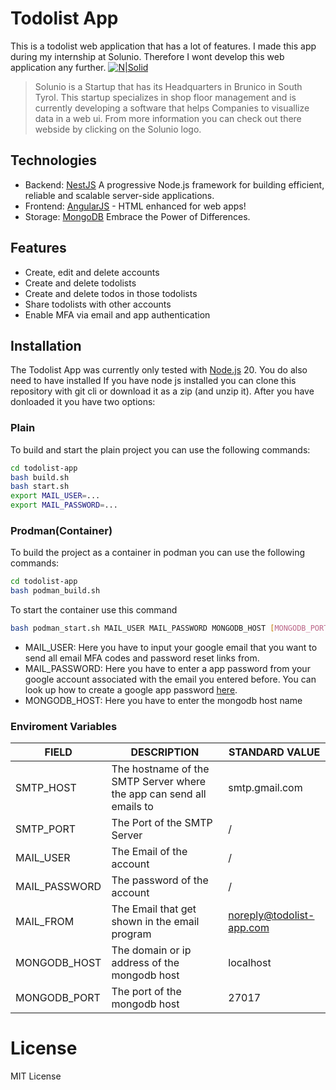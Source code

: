 # Todolist App

This is a todolist web application that has a lot of features. I made this app during my internship at Solunio. Therefore I wont develop this web application any further.
[![N|Solid](https://solunio.com/wp-content/uploads/2023/06/SOLUNIO_LOGO_Positiv_RGB_72dpi.png)](https://solunio.com/de)
> Solunio is a Startup that has its Headquarters in Brunico in South Tyrol.
> This startup specializes in shop floor management and is currently developing a software that
> helps Companies to visuallize data in a web ui. From more information you can check out there webside by clicking on the Solunio logo.

## Technologies

- Backend: [NestJS](https://nestjs.com/) A progressive Node.js framework for building efficient, reliable and scalable server-side applications.
- Frontend: [AngularJS](https://angular.io/) - HTML enhanced for web apps!
- Storage: [MongoDB](https://www.mongodb.com) Embrace the Power of Differences.

## Features

- Create, edit and delete accounts
- Create and delete todolists
- Create and delete todos in those todolists
- Share todolists with other accounts
- Enable MFA via email and app authentication

## Installation

The Todolist App was currently only tested with [Node.js](https://nodejs.org/) 20. You do also need to have installed
If you have node js installed you can clone this repository with git cli or download it as a zip (and unzip it).
After you have donloaded it you have two options:

### Plain

To build and start the plain project you can use the following commands:

```sh
cd todolist-app
bash build.sh
bash start.sh
export MAIL_USER=...
export MAIL_PASSWORD=...
```

### Prodman(Container)

To build the project as a container in podman you can use the following commands:

```sh
cd todolist-app
bash podman_build.sh
```

To start the container use this command

```sh
bash podman_start.sh MAIL_USER MAIL_PASSWORD MONGODB_HOST [MONGODB_PORT]
```

- MAIL_USER: Here you have to input your google email that you want to send all email MFA codes and password reset links from.
- MAIL_PASSWORD: Here you have to enter a app password from your google account associated with the email you entered before. You can look up how to create a google app password [here](https://support.google.com/mail/answer/185833?hl=en).
- MONGODB_HOST: Here you have to enter the mongodb host name

### Enviroment Variables

| FIELD | DESCRIPTION | STANDARD VALUE |
| ------ | ------ | ------ |
| SMTP_HOST | The hostname of the SMTP Server where the app can send all emails to | smtp.gmail.com |
| SMTP_PORT | The Port of the SMTP Server | / |
| MAIL_USER | The Email of the account | / |
| MAIL_PASSWORD | The password of the account | / |
| MAIL_FROM | The Email that get shown in the email program | <noreply@todolist-app.com> |
| MONGODB_HOST | The domain or ip address of the mongodb host | localhost |
| MONGODB_PORT | The port of the mongodb host | 27017 |

# License

MIT License
